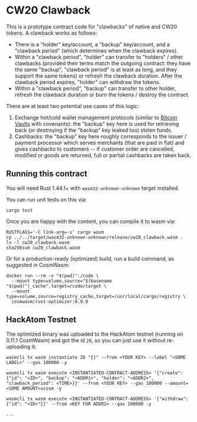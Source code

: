 # CW20 Clawback

This is a prototype contract code for "clawbacks" of native and CW20 tokens. A clawback works as follows:
- There is a "holder" key/account, a "backup" key/account, and a "clawback period" (which determines when the clawback expires).
- Within a "clawback period", "holder" can transfer to "holders" / other clawbacks (provided their terms match the outgoing contract: they have the same "backup", "clawback period" is at least as long, and they support the same tokens) or refresh the clawback duration. After the clawback period expires, "holder" can withdraw the tokens.
- Within a "clawback period", "backup" can transfer to other holder, refresh the clawback duration or burn the tokens / destroy the contract.

There are at least two potential use cases of this logic:
1. Exchange hot/cold wallet management protocols (similar to [Bitcoin Vaults](https://arxiv.org/abs/2005.11776) with covenants): the "backup" key here is used for retrieving back (or destroying if the "backup" key leaked too) stolen funds.
2. Cashbacks: the "backup" key here roughly corresponds to the issuer / payment processor which serves merchants (that are paid in fiat) and gives cashbacks to customers -- if customer order are cancelled, modified or goods are returned, full or partial cashbacks are taken back.

## Running this contract

You will need Rust 1.44.1+ with `wasm32-unknown-unknown` target installed.

You can run unit tests on this via: 

`cargo test`

Once you are happy with the content, you can compile it to wasm via:

```
RUSTFLAGS='-C link-arg=-s' cargo wasm
cp ../../target/wasm32-unknown-unknown/release/cw20_clawback.wasm .
ls -l cw20_clawback.wasm
sha256sum cw20_clawback.wasm
```

Or for a production-ready (optimized) build, run a build command, as suggested in CosmWasm:

```
docker run --rm -v "$(pwd)":/code \
  --mount type=volume,source="$(basename "$(pwd)")_cache",target=/code/target \
  --mount type=volume,source=registry_cache,target=/usr/local/cargo/registry \
  cosmwasm/rust-optimizer:0.9.0
```

## HackAtom Testnet
The optimized binary was uploaded to the HackAtom testnet (running on 0.11.1 CosmWasm)
and got the id `28`,
so you can just use it without re-uploading it:

```
wasmcli tx wasm instantiate 28 "{}" --from <YOUR KEY> --label "<SOME LABEL>" --gas 100000 -y

wasmcli tx wasm execute <INSTANTIATED-CONTRACT-ADDRESS> '{"create": {"id": "<ID>", "backup": "<ADDR1>", "holder": "<ADDR2>", "clawback_period": <TIME>}}' --from <YOUR KEY> --gas 100000 --amount=<SOME AMOUNT>ucosm -y

wasmcli tx wasm execute <INSTANTIATED-CONTRACT-ADDRESS> '{"withdraw": {"id": "<ID>"}}' --from <KEY FOR ADDR2> --gas 100000 -y

...

```